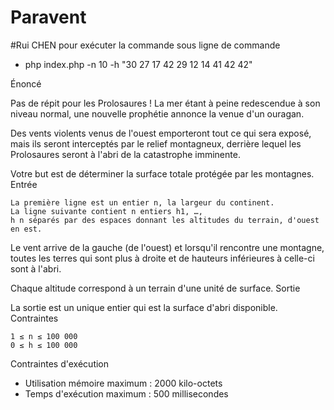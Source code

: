 # Paravent
#Rui CHEN
pour exécuter la commande sous ligne de commande
- php index.php -n 10 -h "30 27 17 42 29 12 14 41 42 42"
 
Énoncé

Pas de répit pour les Prolosaures ! La mer étant à peine redescendue à son niveau normal, une nouvelle prophétie annonce la venue d'un ouragan.

Des vents violents venus de l'ouest emporteront tout ce qui sera exposé, mais ils seront interceptés par le relief montagneux, derrière lequel les Prolosaures seront à l'abri de la catastrophe imminente.

Votre but est de déterminer la surface totale protégée par les montagnes.
Entrée

    La première ligne est un entier n, la largeur du continent.
    La ligne suivante contient n entiers h1, …, 
    h n séparés par des espaces donnant les altitudes du terrain, d'ouest en est.

Le vent arrive de la gauche (de l'ouest) et lorsqu'il rencontre une montagne, toutes les terres qui sont plus à droite et de hauteurs inférieures à celle-ci sont à l'abri.

Chaque altitude correspond à un terrain d'une unité de surface.
Sortie

La sortie est un unique entier qui est la surface d'abri disponible.
Contraintes

    1 ≤ n ≤ 100 000
    0 ≤ h ≤ 100 000

Contraintes d'exécution

- Utilisation mémoire maximum :   2000 kilo-octets
- Temps d'exécution maximum : 500 millisecondes



